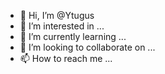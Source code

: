 - 👋 Hi, I’m @Ytugus
- 👀 I’m interested in ...
- 🌱 I’m currently learning ...
- 💞️ I’m looking to collaborate on ...
- 📫 How to reach me ...

<!---
Ytugus/Ytugus is a ✨ special ✨ repository because its `README.md` (this file) appears on your GitHub profile.
You can click the Preview link to take a look at your changes.
--->
